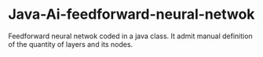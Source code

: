 # Java-Ai-feedforward-neural-netwok
Feedforward neural netwok coded in a java class. It admit manual definition of the quantity of layers and  its nodes.
